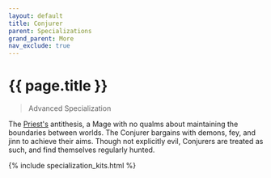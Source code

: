 ```yaml
---
layout: default
title: Conjurer
parent: Specializations
grand_parent: More
nav_exclude: true
---
```


# {{ page.title }}

> Advanced Specialization

The [Priest's](../specializations/priest.html) antithesis, a Mage with no qualms about maintaining the boundaries between worlds. The Conjurer bargains with demons, fey, and jinn to achieve their aims. Though not explicitly evil, Conjurers are treated as such, and find themselves regularly hunted.

{% include specialization_kits.html %}
